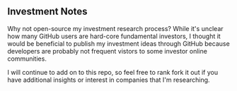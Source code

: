 ## Investment Notes
Why not open-source my investment research process? While it's unclear how many GitHub users are hard-core fundamental investors, I thought it would be beneficial to publish my investment ideas through GitHub because developers are probably not frequent vistors to some investor online communities.


I will continue to add on to this repo, so feel free to rank fork it out if you have additional insights or interest in companies that I'm researching.
